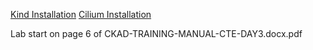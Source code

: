 [Kind Installation](https://kind.sigs.k8s.io/docs/user/quick-start)
[Cilium Installation](https://github.com/cilium/cilium-cli/releases)

Lab start on page 6 of CKAD-TRAINING-MANUAL-CTE-DAY3.docx.pdf

